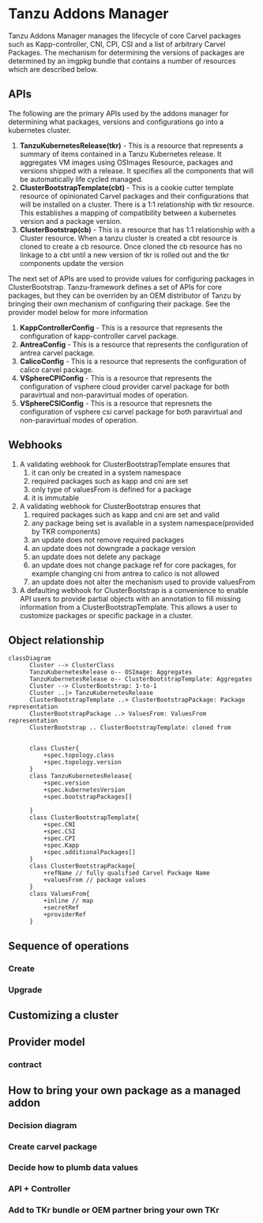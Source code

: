 # Tanzu Addons Manager

Tanzu Addons Manager manages the lifecycle of core Carvel packages such as Kapp-controller, CNI, CPI, CSI and a list of arbitrary Carvel Packages. 
The mechanism for determining the versions of packages are determined by an imgpkg bundle that contains a number of resources which are described below.

## APIs

The following are the primary APIs used by the addons manager for determining what packages, versions and configurations go into a kubernetes cluster.

1. **TanzuKubernetesRelease(tkr)** - This is a resource that represents a summary of items contained in a Tanzu Kubernetes release. 
It aggregates VM images using OSImages Resource, packages and versions shipped with a release. It specifies all the components 
that will be automatically life cycled managed.
2. **ClusterBootstrapTemplate(cbt)** - This is a cookie cutter template resource of opinionated Carvel packages and their configurations that will be installed on a cluster.
There is a 1:1 relationship with tkr resource. This establishes a mapping of compatibility between a kubernetes version and a package version.
3. **ClusterBootstrap(cb)** - This is a resource that has 1:1 relationship with a Cluster resource. When a tanzu cluster is created a cbt resource is cloned to create a cb resource.
Once cloned the cb resource has no linkage to a cbt until a new version of tkr is rolled out and the tkr components update the version

The next set of APIs are used to provide values for configuring packages in ClusterBootstrap. Tanzu-framework defines 
a set of APIs for core packages, but they can be overriden by an OEM distributor of Tanzu by bringing their own mechanism of 
configuring their package. See the provider model below for more information

1. **KappControllerConfig** - This is a resource that represents the configuration of kapp-controller carvel package.
2. **AntreaConfig** - This is a resource that represents the configuration of antrea carvel package.
3. **CalicoConfig** - This is a resource that represents the configuration of calico carvel package.
4. **VSphereCPIConfig** - This is a resource that represents the configuration of vsphere cloud provider carvel package for both paravirtual and non-paravirtual modes of operation.
5. **VSphereCSIConfig** - This is a resource that represnets the configuration of vsphere csi carvel package for both paravirtual and non-paravirtual modes of operation.

## Webhooks
1. A validating webhook for ClusterBootstrapTemplate ensures that
   1. it can only be created in a system namespace
   2. required packages such as kapp and cni are set
   3. only type of valuesFrom is defined for a package
   4. it is immutable
2. A validating webhook for ClusterBootstrap ensures that
   1. required packages such as kapp and cni are set and valid
   2. any package being set is available in a system namespace(provided by TKR components)
   3. an update does not remove required packages
   4. an update does not downgrade a package version
   5. an update does not delete any package
   6. an update does not change package ref for core packages, for example changing cni from antrea to calico is not allowed
   7. an update does not alter the mechanism used to provide valuesFrom
3. A defaulting webhook for ClusterBootstrap is a convenience to enable API users to provide partial objects with an annotation 
to fill missing information from a ClusterBootstrapTemplate. This allows a user to customize packages or specific package in a cluster.

## Object relationship
```mermaid
classDiagram
      Cluster --> ClusterClass
      TanzuKubernetesRelease o-- OSImage: Aggregates
      TanzuKubernetesRelease o-- ClusterBootstrapTemplate: Aggregates
      Cluster --> ClusterBootstrap: 1-to-1
      Cluster ..|> TanzuKubernetesRelease
      ClusterBootstrapTemplate ..> ClusterBootstrapPackage: Package representation
      ClusterBootstrapPackage ..> ValuesFrom: ValuesFrom representation
      ClusterBootstrap .. ClusterBootstrapTemplate: cloned from


      class Cluster{
          +spec.topology.class
          +spec.topology.version
      }
      class TanzuKubernetesRelease{
          +spec.version
          +spec.kubernetesVersion
          +spec.bootstrapPackages[]

      }
      class ClusterBootstrapTemplate{
          +spec.CNI
          +spec.CSI
          +spec.CPI
          +spec.Kapp
          +spec.additionalPackages[]
      }
      class ClusterBootstrapPackage{
          +refName // fully qualified Carvel Package Name
          +valuesFrom // package values
      }
      class ValuesFrom{
          +inline // map
          +secretRef
          +providerRef
      }
```

## Sequence of operations

### Create
### Upgrade

## Customizing a cluster

## Provider model
### contract

## How to bring your own package as a managed addon
### Decision diagram
### Create carvel package
### Decide how to plumb data values
### API + Controller
### Add to TKr bundle or OEM partner bring your own TKr

